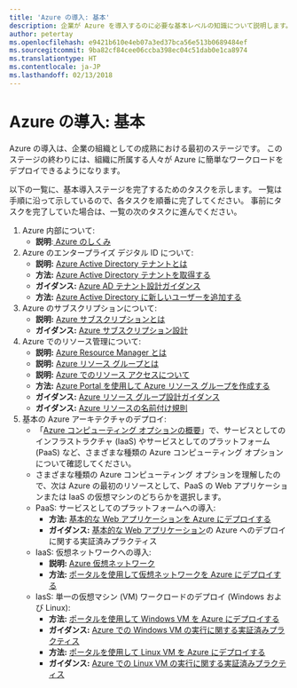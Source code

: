 ```yaml
---
title: 'Azure の導入: 基本'
description: 企業が Azure を導入するのに必要な基本レベルの知識について説明します。
author: petertay
ms.openlocfilehash: e9421b610e4eb07a3ed37bca56e513b0689484ef
ms.sourcegitcommit: 9ba82cf84cee06ccba398ec04c51dab0e1ca8974
ms.translationtype: HT
ms.contentlocale: ja-JP
ms.lasthandoff: 02/13/2018
---
```

# <a name="adopting-azure-foundational"></a>Azure の導入: 基本

Azure の導入は、企業の組織としての成熟における最初のステージです。 このステージの終わりには、組織に所属する人々が Azure に簡単なワークロードをデプロイできるようになります。

以下の一覧に、基本導入ステージを完了するためのタスクを示します。 一覧は手順に沿って示しているので、各タスクを順番に完了してください。 事前にタスクを完了していた場合は、一覧の次のタスクに進んでください。 

1. Azure 内部について: 
    - **説明**:[ Azure のしくみ](azure-explainer.md)
2. Azure のエンタープライズ デジタル ID について: 
    - **説明:** [Azure Active Directory テナントとは](tenant-explainer.md)
    - **方法:** [Azure Active Directory テナントを取得する](/azure/active-directory/develop/active-directory-howto-tenant?toc=/azure/architecture/cloud-adoption-guide/toc.json)
    - **ガイダンス:** [Azure AD テナント設計ガイダンス](tenant.md)
    - **方法:** [Azure Active Directory に新しいユーザーを追加する](/azure/active-directory/add-users-azure-active-directory?toc=/azure/architecture/cloud-adoption-guide/toc.json)    
3. Azure のサブスクリプションについて: 
    - **説明:** [Azure サブスクリプションとは](subscription-explainer.md)
    - **ガイダンス:** [Azure サブスクリプション設計](subscription.md)
4. Azure でのリソース管理について:  
    - **説明:** [Azure Resource Manager とは](resource-manager-explainer.md)
    - **説明:** [Azure リソース グループとは](resource-group-explainer.md)
    - **説明:** [Azure でのリソース アクセスについて](/azure/active-directory/active-directory-understanding-resource-access?toc=/azure/architecture/cloud-adoption-guide/toc.json)
    - **方法:** [Azure Portal を使用して Azure リソース グループを作成する](/azure/azure-resource-manager/resource-group-portal?toc=/azure/architecture/cloud-adoption-guide/toc.json)
    - **ガイダンス:** [Azure リソース グループ設計ガイダンス](resource-group.md)
    - **ガイダンス:** [Azure リソースの名前付け規則](/azure/architecture/best-practices/naming-conventions?toc=/azure/architecture/cloud-adoption-guide/toc.json)
5. 基本の Azure アーキテクチャのデプロイ: 
    - 「[Azure コンピューティング オプションの概要](/azure/architecture/guide/technology-choices/compute-overview?toc=/azure/architecture/cloud-adoption-guide/toc.json)」で、サービスとしてのインフラストラクチャ (IaaS) やサービスとしてのプラットフォーム (PaaS) など、さまざまな種類の Azure コンピューティング オプションについて確認してください。
    - さまざまな種類の Azure コンピューティング オプションを理解したので、次は Azure の最初のリソースとして、PaaS の Web アプリケーションまたは IaaS の仮想マシンのどちらかを選択します。
    - PaaS: サービスとしてのプラットフォームへの導入: 
        - **方法:** [基本的な Web アプリケーションを Azure にデプロイする](/azure/app-service/app-service-web-overview?toc=/azure/architecture/cloud-adoption-guide/toc.json)
        - **ガイダンス:** [基本的な Web アプリケーション](/azure/architecture/reference-architectures/app-service-web-app/basic-web-app?toc=/azure/architecture/cloud-adoption-guide/toc.json)の Azure へのデプロイに関する実証済みプラクティス
    - IaaS: 仮想ネットワークへの導入: 
        - **説明:** [Azure 仮想ネットワーク](/azure/virtual-network/virtual-networks-overview?toc=/azure/architecture/cloud-adoption-guide/toc.json)
        - **方法:** [ポータルを使用して仮想ネットワークを Azure にデプロイする](/azure/virtual-network/virtual-networks-create-vnet-arm-pportal?toc=/azure/architecture/cloud-adoption-guide/toc.json)
    - IasS: 単一の仮想マシン (VM) ワークロードのデプロイ (Windows および Linux): 
        - **方法:** [ポータルを使用して Windows VM を Azure にデプロイする](/azure/virtual-machines/windows/quick-create-portal?toc=/azure/architecture/cloud-adoption-guide/toc.json)
        - **ガイダンス:** [Azure での Windows VM の実行に関する実証済みプラクティス](/azure/architecture/reference-architectures/virtual-machines-windows/single-vm?toc=/azure/architecture/cloud-adoption-guide/toc.json)
        - **方法:** [ポータルを使用して Linux VM を Azure にデプロイする](/azure/virtual-machines/linux/quick-create-portal?toc=/azure/architecture/cloud-adoption-guide/toc.json)
        - **ガイダンス:** [Azure での Linux VM の実行に関する実証済みプラクティス](/azure/architecture/reference-architectures/virtual-machines-linux/single-vm?toc=/azure/architecture/cloud-adoption-guide/toc.json)
